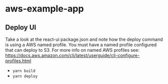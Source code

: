 # aws-example-app

## Deploy UI
Take a look at the react-ui package.json and note how the deploy command is
using a AWS named profile. You must have a named profile configured that can deploy
to S3. For more info on named AWS profiles see: https://docs.aws.amazon.com/cli/latest/userguide/cli-configure-profiles.html
- `yarn build`
- `yarn deploy`
